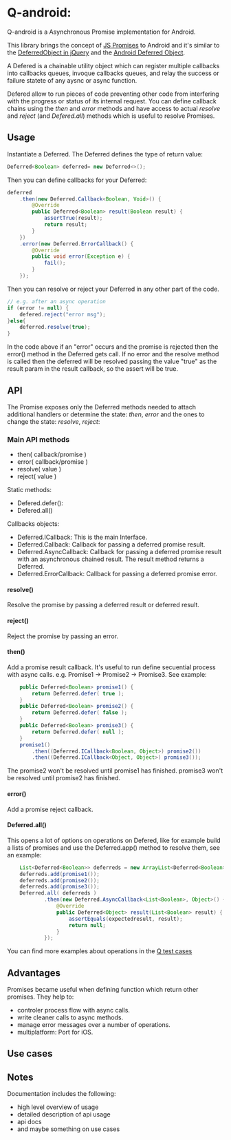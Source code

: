 # Q-android: 

Q-android is a Asynchronous Promise implementation for Android.

This library brings the concept of [JS Promises](https://developer.mozilla.org/en-US/docs/Mozilla/JavaScript_code_modules/Promise.jsm/Promise#Constructor) to Android and it's similar to the [DeferredObject in jQuery](http://api.jquery.com/category/deferred-object/) and the [Android Deferred Object](https://github.com/CodeAndMagic/android-deferred-object).

A Defered is a chainable utility object which can register multiple callbacks into callbacks queues, invoque callbacks queues, and relay the success or failure statete of any aysnc or async function. 

Defered allow to run pieces of code preventing other code from interfering with the progress or status of its internal request. You can define callback chains using the *then* and *error* methods and have access to actual *resolve* and  *reject* (and *Defered.all*) methods which is useful to resolve Promises.

## Usage

Instantiate a Deferred. The Deferred defines the type of return value:
```java
Deferred<Boolean> deferred= new Deferred<>();
```
Then you can define callbacks for your Deferred: 
```java        
deferred
    .then(new Deferred.Callback<Boolean, Void>() {
        @Override
        public Deferred<Boolean> result(Boolean result) {
            assertTrue(result);
            return result;
        }
    })
    .error(new Deferred.ErrorCallback() {
        @Override
        public void error(Exception e) {
            fail();
        }
    });
```
Then you can resolve or reject your Deferred in any other part of the code.
```java
// e.g. after an async operation
if (error != null) {
    defered.reject("error msg");
}else{
    deferred.resolve(true);
}
```
In the code above if an "error" occurs and the promise is rejected then the error() method in the Deferred gets call. If no error and the resolve method is called then the deferred will be resolved passing the value "true" as the result param in the result callback, so the assert will be true.

## API
The Promise exposes only the Deferred methods needed to attach additional handlers or determine the state: *then*, *error* and the ones to change the state: *resolve*, *reject*:

### Main API methods
* then( callback/promise )
* error( callback/promise )
* resolve( value )
* reject( value )

Static methods:
* Defered.defer(): 
* Defered.all()

Callbacks objects:
* Deferred.ICallback: This is the main Interface.
* Deferred.Callback: Callback for passing a deferred promise result.
* Deferred.AsyncCallback: Callback for passing a deferred promise result with an asynchronous chained result. The result method returns a Deferred.
* Deferred.ErrorCallback: Callback for passing a deferred promise error. 

#### resolve()
Resolve the promise by passing a deferred result or deferred result.

#### reject()
Reject the promise by passing an error.

#### then()
Add a promise result callback. It's useful to run define secuential process with async calls. e.g. Promise1 -> Promise2 -> Promise3. See example: 
```java
    public Deferred<Boolean> promise1() {
        return Deferred.defer( true );
    }
    public Deferred<Boolean> promise2() {
        return Deferred.defer( false );
    }
    public Deferred<Boolean> promise3() { 
        return Deferred.defer( null );
    }
    promise1()
        .then((Deferred.ICallback<Boolean, Object>) promise2())
        .then((Deferred.ICallback<Object, Object>) promise3());    
```
The promise2 won't be resolved until promise1 has finished. promise3 won't be resolved until promise2 has finished.

#### error()
Add a promise reject callback.

#### Deferred.all()
This opens a lot of options on operations on Defered, like for example build a lists of promises and use the Deferred.app() method to resolve them, see an example:
```java
    List<Deferred<Boolean>> deferreds = new ArrayList<Deferred<Boolean>>();
    deferreds.add(promise1());
    deferreds.add(promise2());
    deferreds.add(promise3());
    Deferred.all( deferreds )
            .then(new Deferred.AsyncCallback<List<Boolean>, Object>() {
                @Override
                public Deferred<Object> result(List<Boolean> result) {
                    assertEquals(expectedresult, result);
                    return null;
                }
            });
```

You can find more examples about operations in the [Q test cases](https://github.com/innerfunction/Q-android/tree/master/src/androidTest/java/q/innerfunction/com/test)

## Advantages
Promises became useful when defining function which return other promises. They help to:
* controler process flow with async calls.
* write cleaner calls to async methods. 
* manage error messages over a number of operations.
* multiplatform: Port for iOS.

 ## Use cases


## Notes
Documentation includes the following:
* high level overview of usage
* detailed description of api usage
* api docs
* and maybe something on use cases
